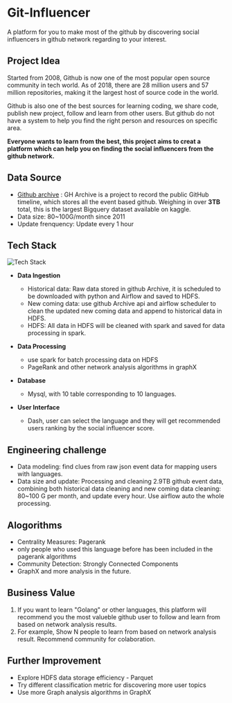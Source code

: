 # Git-Influencer

A platform for you to make most of the github by discovering social influencers in github network regarding to your interest.

## Project Idea
Started from 2008, Github is now one of the most popular open source community in tech world. As of 2018, there are 28 million users and 57 million repositories, making it the largest host of source code in the world.

Github is also one of the best sources for learning coding, we share code, publish new project, follow and learn from other users. But github do not have a system to help you find the right person and resources on specific area.

**Everyone wants to learn from the best, this project aims to creat a platform which can help you on finding the social influencers from the github network.**

## Data Source
* [Github archive](https://www.gharchive.org/) : GH Archive is a project to record the public GitHub timeline, which stores all the event based github. Weighing in over **3TB** total, this is the largest Bigquery dataset available on kaggle.
* Data size: 80~100G/month since 2011
* Update frenquency: Update every 1 hour

## Tech Stack

![Tech Stack](https://raw.githubusercontent.com/catherinesdataanalytics/LearnFromBest/master/pics/tech_flow_V4.png)

* **Data Ingestion**
   - Historical data: Raw data stored in github Archive, it is scheduled to be downloaded with python and Airflow and saved to HDFS. 
   - New coming data: use github Archive api and airflow scheduler to clean the updated new coming data and append to historical data in HDFS.
   - HDFS: All data in HDFS will be cleaned with spark and saved for data processing in spark.

* **Data Processing**
   - use spark for batch processing data on HDFS
   - PageRank and other network analysis algorithms in graphX

* **Database**
   - Mysql, with 10 table corresponding to 10 languages.

* **User Interface**
   - Dash, user can select the language and they will get recommended users ranking by the social influencer score.

## Engineering challenge
* Data modeling: find clues from raw json event data for mapping users with languages.
* Data size and update: Processing and cleaning 2.9TB github event data, combining both historical data cleaning and new coming data cleaning: 80~100 G per month, and update every hour. Use airflow auto the whole processing. 

## Alogorithms
* Centrality Measures: Pagerank
* only people who used this language before has been included in the pagerank algorithms
* Community Detection: Strongly Connected Components
* GraphX and more analysis in the future.

## Business Value
1. If you want to learn "Golang" or other languages, this platform will recommend you the most valueble github user to follow and learn from based on network analysis results.
2. For example, Show N people to learn from based on network analysis result.
Recommend community for colaboration.


## Further Improvement
* Explore HDFS data storage efficiency - Parquet
* Try different classification metric for discovering more user topics
* Use more Graph analysis algorithms in GraphX
